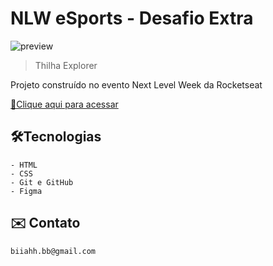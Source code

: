 # NLW eSports - Desafio Extra

![preview](./.github/preview.png)

>Thilha Explorer

Projeto construído no evento Next Level Week da Rocketseat

[🔗Clique aqui para acessar](https://beaasb.github.io/NLW-Desafio/)

## 🛠️Tecnologias 
    - HTML
    - CSS
    - Git e GitHub
    - Figma

## ✉️ Contato
    biiahh.bb@gmail.com
